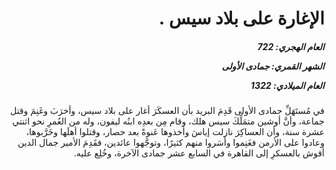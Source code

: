 <h1 dir="rtl">الإغارة على بلاد سيس .</h1>

<h5 dir="rtl">العام الهجري:  722

الشهر القمري: جمادى الأولى

العام الميلادي: 1322</h5>

<p dir="rtl">في مُستَهَلِّ جمادى الأولى قَدِمَ البريد بأن العسكَرَ أغار على بلاد سيس، وأخرَبَ وغَنِمَ وقتل جماعة، وأنَّ أوشين متمَلِّكَ سيس هلك، وقام مِن بعدِه ابنُه ليفون، وله من العُمرِ نحو اثنتي عشرة سنة، وأن العساكِرَ نازلت إياسَ وأخذوها عَنوةً بعد حصار، وقتلوا أهلَها وخَرَّبوها، وعادوا على الأرمن فغَنِموا وأسَروا منهم كثيرًا، وتوجَّهوا عائدين، فقَدِمَ الأمير جمال الدين أقوش بالعسكرِ إلى القاهرة في السابع عشر جمادى الآخرة، وخُلِع عليه.</p></br>
